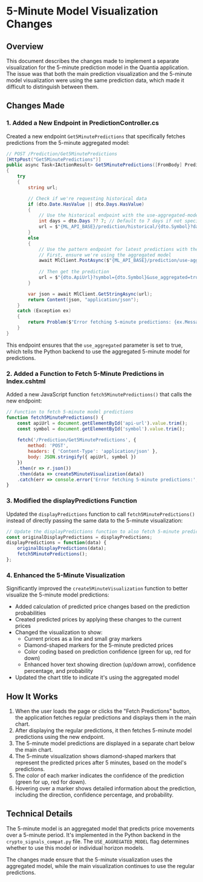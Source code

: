 # 5-Minute Model Visualization Changes

## Overview
This document describes the changes made to implement a separate visualization for the 5-minute prediction model in the Quantia application. The issue was that both the main prediction visualization and the 5-minute model visualization were using the same prediction data, which made it difficult to distinguish between them.

## Changes Made

### 1. Added a New Endpoint in PredictionController.cs
Created a new endpoint `Get5MinutePredictions` that specifically fetches predictions from the 5-minute aggregated model:

```csharp
// POST /Prediction/Get5MinutePredictions
[HttpPost("Get5MinutePredictions")]
public async Task<IActionResult> Get5MinutePredictions([FromBody] PredictRequest dto)
{
    try
    {
        string url;

        // Check if we're requesting historical data
        if (dto.Date.HasValue || dto.Days.HasValue)
        {
            // Use the historical endpoint with the use-aggregated-model parameter set to true
            int days = dto.Days ?? 7; // Default to 7 days if not specified
            url = $"{ML_API_BASE}/prediction/historical/{dto.Symbol}?days={days}&use_aggregated=true";
        }
        else
        {
            // Use the pattern endpoint for latest predictions with the use-aggregated-model parameter
            // First, ensure we're using the aggregated model
            await MlClient.PostAsync($"{ML_API_BASE}/prediction/use-aggregated-model?use_aggregated=true", null);
            
            // Then get the prediction
            url = $"{dto.ApiUrl}?symbol={dto.Symbol}&use_aggregated=true";
        }

        var json = await MlClient.GetStringAsync(url);
        return Content(json, "application/json");
    }
    catch (Exception ex)
    {
        return Problem($"Error fetching 5-minute predictions: {ex.Message}");
    }
}
```

This endpoint ensures that the `use_aggregated` parameter is set to true, which tells the Python backend to use the aggregated 5-minute model for predictions.

### 2. Added a Function to Fetch 5-Minute Predictions in Index.cshtml
Added a new JavaScript function `fetch5MinutePredictions()` that calls the new endpoint:

```javascript
// Function to fetch 5-minute model predictions
function fetch5MinutePredictions() {
    const apiUrl = document.getElementById('api-url').value.trim();
    const symbol = document.getElementById('symbol').value.trim();
    
    fetch('/Prediction/Get5MinutePredictions', {
        method: 'POST',
        headers: { 'Content-Type': 'application/json' },
        body: JSON.stringify({ apiUrl, symbol })
    })
    .then(r => r.json())
    .then(data => create5MinuteVisualization(data))
    .catch(err => console.error('Error fetching 5-minute predictions:', err));
}
```

### 3. Modified the displayPredictions Function
Updated the `displayPredictions` function to call `fetch5MinutePredictions()` instead of directly passing the same data to the 5-minute visualization:

```javascript
// Update the displayPredictions function to also fetch 5-minute predictions
const originalDisplayPredictions = displayPredictions;
displayPredictions = function(data) {
    originalDisplayPredictions(data);
    fetch5MinutePredictions();
};
```

### 4. Enhanced the 5-Minute Visualization
Significantly improved the `create5MinuteVisualization` function to better visualize the 5-minute model predictions:

- Added calculation of predicted price changes based on the prediction probabilities
- Created predicted prices by applying these changes to the current prices
- Changed the visualization to show:
  - Current prices as a line and small gray markers
  - Diamond-shaped markers for the 5-minute predicted prices
  - Color coding based on prediction confidence (green for up, red for down)
  - Enhanced hover text showing direction (up/down arrow), confidence percentage, and probability
- Updated the chart title to indicate it's using the aggregated model

## How It Works

1. When the user loads the page or clicks the "Fetch Predictions" button, the application fetches regular predictions and displays them in the main chart.
2. After displaying the regular predictions, it then fetches 5-minute model predictions using the new endpoint.
3. The 5-minute model predictions are displayed in a separate chart below the main chart.
4. The 5-minute visualization shows diamond-shaped markers that represent the predicted prices after 5 minutes, based on the model's predictions.
5. The color of each marker indicates the confidence of the prediction (green for up, red for down).
6. Hovering over a marker shows detailed information about the prediction, including the direction, confidence percentage, and probability.

## Technical Details

The 5-minute model is an aggregated model that predicts price movements over a 5-minute period. It's implemented in the Python backend in the `crypto_signals_compat.py` file. The `USE_AGGREGATED_MODEL` flag determines whether to use this model or individual horizon models.

The changes made ensure that the 5-minute visualization uses the aggregated model, while the main visualization continues to use the regular predictions.